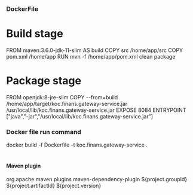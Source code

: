 
### DockerFile
# Build stage
FROM maven:3.6.0-jdk-11-slim AS build
COPY src /home/app/src
COPY pom.xml /home/app
RUN mvn -f /home/app/pom.xml clean package

#
# Package stage
FROM openjdk:8-jre-slim
COPY --from=build /home/app/target/koc.finans.gateway-service.jar /usr/local/lib/koc.finans.gateway-service.jar
EXPOSE 8084
ENTRYPOINT ["java","-jar","/usr/local/lib/koc.finans.gateway-service.jar"]

### Docker file run command
docker build -f Dockerfile -t koc.finans.gateway-service .

#
#### Maven plugin
<plugin>
    <groupId>org.apache.maven.plugins</groupId>
    <artifactId>maven-dependency-plugin</artifactId>
    <executions>
        <execution>
            <configuration>
                <artifactItems>
                    <artifactItem>
                        <groupId>${project.groupId}</groupId>
                        <artifactId>${project.artifactId}</artifactId>
                        <version>${project.version}</version>
                    </artifactItem>
                </artifactItems>
            </configuration>
        </execution>
    </executions>
</plugin>


